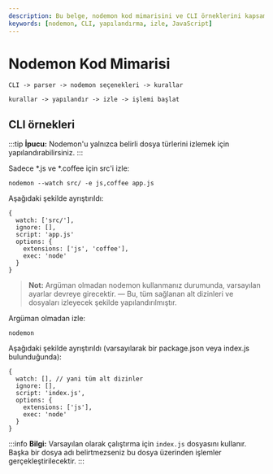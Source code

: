 ```yaml
---
description: Bu belge, nodemon kod mimarisini ve CLI örneklerini kapsamlı bir şekilde açıklamaktadır. Kullanım örnekleri ve yapılandırma seçenekleri ile kullanıcıların nodemon ile etkin bir şekilde çalışmasını sağlar.
keywords: [nodemon, CLI, yapılandırma, izle, JavaScript]
---
```


# Nodemon Kod Mimarisi

```
CLI -> parser -> nodemon seçenekleri -> kurallar

kurallar -> yapılandır -> izle -> işlemi başlat
```

## CLI örnekleri

:::tip
**İpucu:** Nodemon'u yalnızca belirli dosya türlerini izlemek için yapılandırabilirsiniz.
:::

Sadece *.js ve *.coffee için src'i izle:

```
nodemon --watch src/ -e js,coffee app.js
```

Aşağıdaki şekilde ayrıştırıldı:

```
{
  watch: ['src/'],
  ignore: [],
  script: 'app.js'
  options: {
    extensions: ['js', 'coffee'],
    exec: 'node'
  }
}
```

> **Not:** Argüman olmadan nodemon kullanmanız durumunda, varsayılan ayarlar devreye girecektir.
> — Bu, tüm sağlanan alt dizinleri ve dosyaları izleyecek şekilde yapılandırılmıştır.

Argüman olmadan izle:

```
nodemon
```

Aşağıdaki şekilde ayrıştırıldı (varsayılarak bir package.json veya index.js bulunduğunda):

```
{
  watch: [], // yani tüm alt dizinler
  ignore: [],
  script: 'index.js',
  options: {
    extensions: ['js'],
    exec: 'node'
  }
}
```

:::info
**Bilgi:** Varsayılan olarak çalıştırma için `index.js` dosyasını kullanır. Başka bir dosya adı belirtmezseniz bu dosya üzerinden işlemler gerçekleştirilecektir.
:::